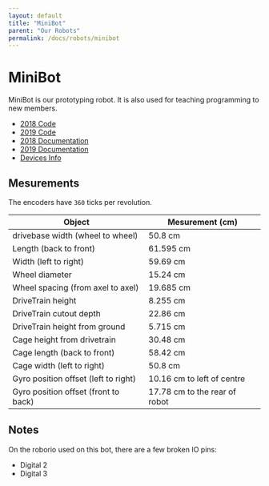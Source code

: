```yaml
---
layout: default
title: "MiniBot"
parent: "Our Robots"
permalink: /docs/robots/minibot
---
```


# MiniBot
MiniBot is our prototyping robot. It is also used for teaching programming to new members.

 - [2018 Code](https://github.com/frc5024/BaseBot)
 - [2019 Code](https://github.com/frc5024/MiniBot)
 - [2018 Documentation](https://frc5024.github.io/BaseBot)
 - [2019 Documentation](https://frc5024.github.io/MiniBot)
 - [Devices Info](https://docs.google.com/spreadsheets/d/e/2PACX-1vSNXmLZ6TMKyh8pCZ2ZJN3x7I5hXcg-0HT3JiDnms5ENWb6s7vyFm9MXh_seRtbzuc7z5v_FUPCkeOU/pubhtml?gid=1728477354&single=true)

## Mesurements

The encoders have `360` ticks per revolution.

| Object | Mesurement (cm) |
| -- | -- |
| drivebase width (wheel to wheel) | 50.8 cm |
| Length (back to front) | 61.595 cm |
| Width (left to right) | 59.69 cm |
| Wheel diameter | 15.24 cm |
| Wheel spacing (from axel to axel) | 19.685 cm |
| DriveTrain height | 8.255 cm |
| DriveTrain cutout depth | 22.86 cm |
| DriveTrain height from ground | 5.715 cm |
| Cage height from drivetrain | 30.48 cm |
| Cage length (back to front) | 58.42 cm |
| Cage width (left to right) | 50.8 cm |
| Gyro position offset (left to right) | 10.16 cm to left of centre |
| Gyro position offset (front to back) | 17.78 cm to the rear of robot |


## Notes
On the roborio used on this bot, there are a few broken IO pins:
 - Digital 2
 - Digital 3